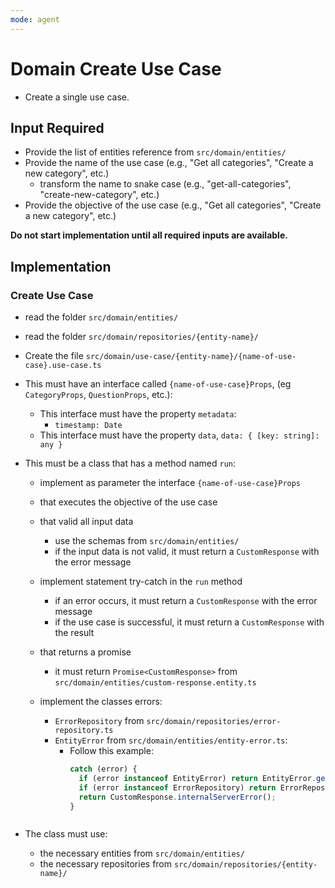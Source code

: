 ```yaml
---
mode: agent
---
```


# Domain Create Use Case

- Create a single use case.

## Input Required

- Provide the list of entities reference from `src/domain/entities/`
- Provide the name of the use case (e.g., "Get all categories", "Create a new category", etc.)
  - transform the name to snake case (e.g., "get-all-categories", "create-new-category", etc.)
- Provide the objective of the use case (e.g., "Get all categories", "Create a new category", etc.)

**Do not start implementation until all required inputs are available.**

## Implementation

### Create Use Case

- read the folder `src/domain/entities/`
- read the folder `src/domain/repositories/{entity-name}/`

- Create the file `src/domain/use-case/{entity-name}/{name-of-use-case}.use-case.ts`

- This must have an interface called `{name-of-use-case}Props`, (eg `CategoryProps`, `QuestionProps`, etc.):

  - This interface must have the property `metadata`:
    - `timestamp: Date`
  - This interface must have the property `data`, `data: { [key: string]: any }`

- This must be a class that has a method named `run`:

  - implement as parameter the interface `{name-of-use-case}Props`
  - that executes the objective of the use case

  - that valid all input data

    - use the schemas from `src/domain/entities/`
    - if the input data is not valid, it must return a `CustomResponse` with the error message

  - implement statement try-catch in the `run` method

    - if an error occurs, it must return a `CustomResponse` with the error message
    - if the use case is successful, it must return a `CustomResponse` with the result

  - that returns a promise

    - it must return `Promise<CustomResponse>` from `src/domain/entities/custom-response.entity.ts`

  - implement the classes errors:
    - `ErrorRepository` from `src/domain/repositories/error-repository.ts`
    - `EntityError` from `src/domain/entities/entity-error.ts`:
      - Follow this example:
        ```typescript
        catch (error) {
          if (error instanceof EntityError) return EntityError.getMessage(error);
          if (error instanceof ErrorRepository) return ErrorRepository.getMessage(error);
          return CustomResponse.internalServerError();
        }
      ```

- The class must use:
  - the necessary entities from `src/domain/entities/`
  - the necessary repositories from `src/domain/repositories/{entity-name}/`
